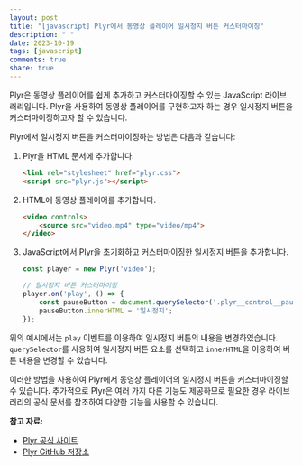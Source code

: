```yaml
---
layout: post
title: "[javascript] Plyr에서 동영상 플레이어 일시정지 버튼 커스터마이징"
description: " "
date: 2023-10-19
tags: [javascript]
comments: true
share: true
---
```


Plyr은 동영상 플레이어를 쉽게 추가하고 커스터마이징할 수 있는 JavaScript 라이브러리입니다. Plyr을 사용하여 동영상 플레이어를 구현하고자 하는 경우 일시정지 버튼을 커스터마이징하고자 할 수 있습니다.

Plyr에서 일시정지 버튼을 커스터마이징하는 방법은 다음과 같습니다:

1. Plyr을 HTML 문서에 추가합니다.
   ```html
   <link rel="stylesheet" href="plyr.css">
   <script src="plyr.js"></script>
   ```

2. HTML에 동영상 플레이어를 추가합니다.
   ```html
   <video controls>
       <source src="video.mp4" type="video/mp4">
   </video>
   ```

3. JavaScript에서 Plyr을 초기화하고 커스터마이징한 일시정지 버튼을 추가합니다.
   ```javascript
   const player = new Plyr('video');

   // 일시정지 버튼 커스터마이징
   player.on('play', () => {
       const pauseButton = document.querySelector('.plyr__control__pause');
       pauseButton.innerHTML = '일시정지';
   });
   ```

위의 예시에서는 `play` 이벤트를 이용하여 일시정지 버튼의 내용을 변경하였습니다. `querySelector`를 사용하여 일시정지 버튼 요소를 선택하고 `innerHTML`을 이용하여 버튼 내용을 변경할 수 있습니다.

이러한 방법을 사용하여 Plyr에서 동영상 플레이어의 일시정지 버튼을 커스터마이징할 수 있습니다. 추가적으로 Plyr은 여러 가지 다른 기능도 제공하므로 필요한 경우 라이브러리의 공식 문서를 참조하여 다양한 기능을 사용할 수 있습니다.

**참고 자료:**
- [Plyr 공식 사이트](https://plyr.io/)
- [Plyr GitHub 저장소](https://github.com/sampotts/plyr)
